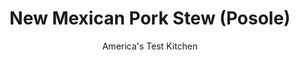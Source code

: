 ---
layout: ../../layouts/MarkdownPostLayout.astro
title: New Mexican Pork Stew (Posole)
author: America's Test Kitchen
pubDate: 2023-03-15
description: "Posole is a hearty Mexican stew made from hominy that is very popular in New Mexico."
image_url: https://res.cloudinary.com/hksqkdlah/image/upload/ar_1:1,c_fill,dpr_2.0,f_auto,fl_lossy.progressive.strip_profile,g_faces:auto,q_auto:low,w_344/40744_sfs-newmexicanporkstew-031
tags: ["Main Courses","Southwest (Tex-Mex)","Pork","Cookbook Collection"]
calories: 3538
protein: 30
carbohydrates: 32
fats: 
fiber: 5
ingredients: ["3/4 ounce, dried ancho chiles, (see note)","8 cups, low-sodium chicken broth","2 pounds, boneless, country-style pork ribs",", Salt and pepper","3 tablespoons, vegetable oil","3 (15-ounce) cans, white hominy, rinsed and drained well","2 , onions, chopped","5 , garlic cloves, minced","1 tablespoon, minced fresh oregano","1 tablespoon, lime juice"]
serves: 8
time: "2¾ to 3¼ hours"
instructions: ["PREPARE CHILES Adjust oven rack to middle position and heat oven to 350 degrees. Place chiles on baking sheet and bake until puffed and -fragrant, about 6 minutes. When chiles are cool enough to handle, remove stems and seeds. Combine chiles and 1 cup broth in medium bowl. Cover with plastic wrap and microwave until bubbling, about 2 minutes. Let stand until softened, 10 to 15 minutes.","BROWN PORK Pat pork dry with paper towels and season with salt and pepper. Heat 2 tablespoons oil in Dutch oven over medium-high heat until just smoking. Cook pork until well browned all over, about 10 minutes. Transfer pork to plate. Add hominy to now-empty pot and cook, stirring frequently, until fragrant and hominy begins to darken, 2 to 3 -minutes. Transfer hominy to medium bowl.","SIMMER BROTH Heat remaining oil in now-empty pot over medium heat until shimmering. Add onion and cook until softened, about 5 minutes. Stir in garlic and cook until fragrant, about 30 seconds. Puree onion mixture with softened chile mixture in blender. Combine remaining broth, pureed onion-chile mixture, pork, oregano, ½ teaspoon salt, and ½ teaspoon pepper in now-empty pot and bring to boil. Reduce heat to low and simmer, covered, until meat is tender, 1 to 1½ hours.","FINISH STEW Transfer pork to clean plate. Add hominy to pot and simmer, covered, until tender, about 30 minutes. Skim fat from broth. When meat is cool enough to handle, shred into bite-size pieces, discarding fat. Return pork to pot and cook until heated through, about 1 minute. Off heat, add lime juice. Season with salt and pepper. (Posole can be refrigerated in airtight container for 3 days.)"]
nutrition: ["727 mg Potassium","367 mg Phosphorus","76 mg Calcium","3 mg Iron","62 mg Magnesium","1297 mg Sodium","5 mg Zinc","21 g Fat","7 mg Niacin (B3)","7 g Monounsaturated","3 g Polyunsaturated","3 mg Vitamin C","83 mg Cholesterol","3 g Saturated","5 g Fiber","10 µg Folate (food)","4 g Sugars","5 µg Vitamin K","470 g Water","32 g Carbs","10 µg Folate equivalent (total)","30 g Protein","1 mg Vitamin E","1 µg Vitamin B12","30 µg Vitamin A","442 kcal Energy","3538 calories"]
notes: "Dont use store-bought chile powder. Dried ancho chiles make all the difference. Dried chiles can vary greatly in size, which is why were calling for a weight. If you dont have a kitchen scale, 3/4 ounce of ancho chiles is approximately one and one-half chiles. Serve the posole with sliced radishes and green cabbage, chopped avocado, hot sauce, and lime wedges."
---